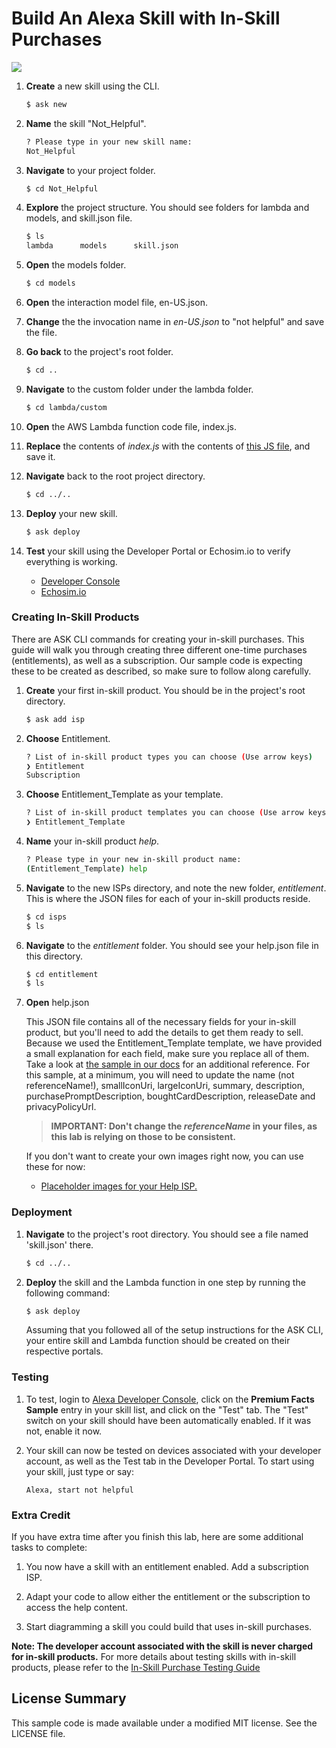 # Build An Alexa Skill with In-Skill Purchases
<img src="https://m.media-amazon.com/images/G/01/mobile-apps/dex/alexa/alexa-skills-kit/tutorials/fact/header._TTH_.png" />

1. **Create** a new skill using the CLI.

	```bash
	$ ask new
	```

2. **Name** the skill "Not_Helpful".

	```bash
	? Please type in your new skill name:
 	Not_Helpful
	```


3. **Navigate** to your project folder.

	```bash
	$ cd Not_Helpful
	```

4. **Explore** the project structure.  You should see folders for lambda and models, and skill.json file.

	```bash
	$ ls
	lambda		models		skill.json
	```

5. **Open** the models folder.

	```bash
	$ cd models
	```

6. **Open** the interaction model file, en-US.json.

7. **Change** the the invocation name in *en-US.json* to "not helpful" and save the file.

8. **Go back** to the project's root folder.

	```bash
	$ cd ..
	```

9. **Navigate** to the custom folder under the lambda folder.

	```bash
	$ cd lambda/custom
	```

10. **Open** the AWS Lambda function code file, index.js.

11. **Replace** the contents of *index.js* with the contents of [this JS file](https://github.com/alexa/alexa-cookbook/blob/master/labs/In-Skill-Purchasing/index.js), and save it.

12. **Navigate** back to the root project directory.

	```bash
	$ cd ../..
	```

13. **Deploy** your new skill.

    ```bash
	$ ask deploy
	```

14. **Test** your skill using the Developer Portal or Echosim.io to verify everything is working.
    * [Developer Console](https://developer.amazon.com/alexa/console/ask)
    * [Echosim.io](http://echosim.io)

### Creating In-Skill Products

There are ASK CLI commands for creating your in-skill purchases.  This guide will walk you through creating three different one-time purchases (entitlements), as well as a subscription.  Our sample code is expecting these to be created as described, so make sure to follow along carefully.

1. **Create** your first in-skill product.  You should be in the project's root directory.

	```bash
	$ ask add isp
	```

2. **Choose** Entitlement.

	```bash
	? List of in-skill product types you can choose (Use arrow keys)
	❯ Entitlement
  	Subscription
	```

3. **Choose** Entitlement_Template as your template.

	```bash
	? List of in-skill product templates you can choose (Use arrow keys)
	❯ Entitlement_Template
	```

4. **Name** your in-skill product *help*.

	```bash
	? Please type in your new in-skill product name:
 	(Entitlement_Template) help
	```

5. **Navigate** to the new ISPs directory, and note the new folder, *entitlement*.  This is where the JSON files for each of your in-skill products reside.

	```bash
	$ cd isps
	$ ls
	```

6. **Navigate** to the *entitlement* folder.  You should see your help.json file in this directory.

	```bash
	$ cd entitlement
	$ ls
	```

7. **Open** help.json

	This JSON file contains all of the necessary fields for your in-skill product, but you'll need to add the details to get them ready to sell. Because we used the Entitlement_Template template, we have provided a small explanation for each field, make sure you replace all of them. Take a look at [the sample in our docs](https://developer.amazon.com/docs/smapi/isp-schemas.html#entitlement-schema) for an additional reference.  For this sample, at a minimum, you will need to update the name (not referenceName!), smallIconUri, largeIconUri, summary, description, purchasePromptDescription, boughtCardDescription, releaseDate and privacyPolicyUrl.

    > **IMPORTANT: Don't change the *referenceName* in your files, as this lab is relying on those to be consistent.**

    If you don't want to create your own images right now, you can use these for now:
    * [Placeholder images for your Help ISP.](https://alexa.design/isp-lab-1-stuff)

### Deployment

1. **Navigate** to the project's root directory. You should see a file named 'skill.json' there.

	```bash
	$ cd ../..
	```

2. **Deploy** the skill and the Lambda function in one step by running the following command:

	```bash
	$ ask deploy
	```
	Assuming that you followed all of the setup instructions for the ASK CLI, your entire skill and Lambda function should be created on their respective portals.


### Testing

1. To test, login to [Alexa Developer Console](https://developer.amazon.com/alexa/console/ask), click on the **Premium Facts Sample** entry in your skill list, and click on the "Test" tab.  The "Test" switch on your skill should have been automatically enabled.  If it was not, enable it now.

2. Your skill can now be tested on devices associated with your developer account, as well as the Test tab in the Developer Portal. To start using your skill, just type or say:

	```text
	Alexa, start not helpful
	```

### Extra Credit
If you have extra time after you finish this lab, here are some additional tasks to complete:

1. You now have a skill with an entitlement enabled.  Add a subscription ISP.

2. Adapt your code to allow either the entitlement or the subscription to access the help content.

3. Start diagramming a skill you could build that uses in-skill purchases.



**Note: The developer account associated with the skill is never charged for in-skill products.**  For more details about testing skills with in-skill products, please refer to the [In-Skill Purchase Testing Guide](https://developer.amazon.com/docs/in-skill-purchase/isp-test-guide.html)



## License Summary

This sample code is made available under a modified MIT license. See the LICENSE file.